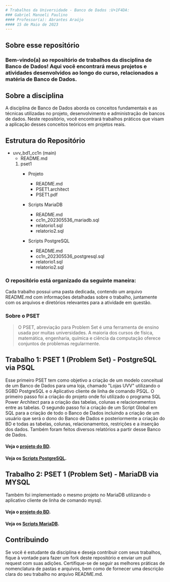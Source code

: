 ```yaml
---
# Trabalhos da Universidade - Banco de Dados :U+1F4DA:
### Gabriel Manoeli Paulino                                      
#### Professor(a): Abrantes Araújo
#### 15 de Maio de 2023
---
```

## Sobre esse repositório
### Bem-vindo(a) ao repositório de trabalhos da disciplina de Banco de Dados! Aqui você encontrará meus projetos e atividades desenvolvidos ao longo do curso, relacionados a matéria de Banco de Dados.

## Sobre a disciplina
A disciplina de Banco de Dados aborda os conceitos fundamentais e as técnicas utilizadas no projeto, desenvolvimento e administração de bancos de dados. Neste repositório, você encontrará trabalhos práticos que visam a aplicação desses conceitos teóricos em projetos reais.

## Estrutura do Repositório

- uvv_bd1_cc1n (main)
  - README.md
  1. pset1
     - Projeto
        - README.md
        - PSET1.architect 
        - PSET1.pdf 
     - Scripts MariaDB
        - README.md
        - cc1n_202305536_mariadb.sql 
        - relatorio1.sql
        - relatorio2.sql
        
     - Scripts PostgreSQL
       - README.md
       - cc1n_202305536_postgresql.sql
       - relatorio1.sql
       - relatorio2.sql
       
### O repositório está organizado da seguinte maneira:



Cada trabalho possui uma pasta dedicada, contendo um arquivo README.md com informações detalhadas sobre o trabalho, juntamente com os arquivos e diretórios relevantes para a atividade em questão.

### Sobre o PSET 

> O PSET, abreviação para Problem Set é uma ferramenta de ensino usada por muitas universidades. A maioria dos cursos de física, matemática, engenharia, química e ciência da computação oferece conjuntos de problemas regularmente. 

## Trabalho 1: PSET 1 (Problem Set) - PostgreSQL via PSQL

Esse primeiro PSET tem como objetivo a criação de um modelo conceitual de um Banco de Dados para uma loja, chamado "Lojas UVV" utilizando o SGBD PostgreSQL e o Aplicativo cliente de linha de comando PSQL. O primeiro passo foi a criação do projeto onde foi utilizado o programa SQL Power Architect para a criação das tabelas, colunas e relacionamentos entre as tabelas. O segundo passo foi a criação de um Script Global em SQL para a criação de todo o Banco de Dados incluindo a criação de um usuário que será o dono do Banco de Dados e posteriormente a criação do BD e todas as tabelas, colunas, relacionamentos, restrições e a inserção dos dados. Também foram feitos diversos relatórios a partir desse Banco de Dados.

#### Veja o [projeto do BD](https://github.com/GabrielmPaulino/uvv_bd1_cc1n/blob/main/pset1/Projeto).
#### Veja os [Scripts PostgreSQL](https://github.com/GabrielmPaulino/uvv_bd1_cc1n/tree/main/pset1/Scripts%20PostgreSQL).

## Trabalho 2: PSET 1 (Problem Set) - MariaDB via MYSQL

Também foi implementado o mesmo projeto no MariaDB utilizando o aplicativo cliente de linha de comando mysql.

#### Veja o [projeto do BD](https://github.com/GabrielmPaulino/uvv_bd1_cc1n/blob/main/pset1/Projeto).
#### Veja os [Scripts MariaDB](https://github.com/GabrielmPaulino/uvv_bd1_cc1n/tree/main/pset1/Scripts%20MariaDB).

## Contribuindo
Se você é estudante da disciplina e deseja contribuir com seus trabalhos, fique à vontade para fazer um fork deste repositório e enviar um pull request com suas adições. Certifique-se de seguir as melhores práticas de nomenclatura de pastas e arquivos, bem como de fornecer uma descrição clara do seu trabalho no arquivo README.md.
